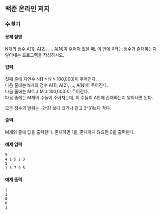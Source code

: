 ## 백준 온라인 저지
### 수 찾기

#### 문제 설명
N개의 정수 A[1], A[2], …, A[N]이 주어져 있을 때, 이 안에 X라는 정수가 존재하는지 알아내는 프로그램을 작성하시오.

#### 입력
첫째 줄에 자연수 N(1 ≤ N ≤ 100,000)이 주어진다.<br>
다음 줄에는 N개의 정수 A[1], A[2], …, A[N]이 주어진다.<br>
다음 줄에는 M(1 ≤ M ≤ 100,000)이 주어진다.<br>
다음 줄에는 M개의 수들이 주어지는데, 이 수들이 A안에 존재하는지 알아내면 된다.

모든 정수의 범위는 -2^31 보다 크거나 같고 2^31보다 작다.

#### 출력
M개의 줄에 답을 출력한다. 존재하면 1을, 존재하지 않으면 0을 출력한다.

#### 예제 입력
```
5
4 1 5 2 3
5
1 3 7 9 5
```

#### 예제 출력
```
1
1
0
0
1
```
